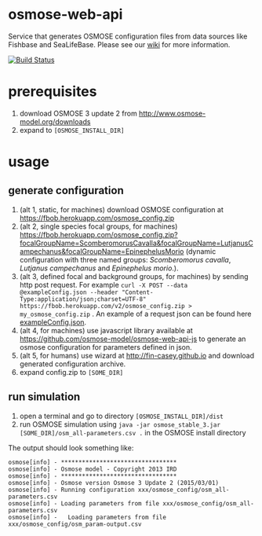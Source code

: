 # osmose-web-api
Service that generates OSMOSE configuration files from data sources like Fishbase and SeaLifeBase. Please see our [wiki](https://github.com/osmose-model/osmose-web-api/wiki) for more information. 


[![Build Status](https://travis-ci.org/osmose-model/osmose-web-api.png)](https://travis-ci.org/osmose-model/osmose-web-api)

# prerequisites
1. download OSMOSE 3 update 2 from http://www.osmose-model.org/downloads
1. expand to ```[OSMOSE_INSTALL_DIR]```

# usage

## generate configuration
1. (alt 1, static, for machines) download OSMOSE configuration at https://fbob.herokuapp.com/osmose_config.zip
1. (alt 2, single species focal groups, for machines) https://fbob.herokuapp.com/osmose_config.zip?focalGroupName=ScomberomorusCavalla&focalGroupName=LutjanusCampechanus&focalGroupName=EpinephelusMorio (dynamic configuration with three named groups: _Scomberomorus cavalla_, _Lutjanus campechanus_ and _Epinephelus morio_.).
1. (alt 3, defined focal and background groups, for machines) by sending http post request. For example ```curl -X POST --data @exampleConfig.json --header "Content-Type:application/json;charset=UTF-8" https://fbob.herokuapp.com/v2/osmose_config.zip > my_osmose_config.zip``` . An example of a request json can be found here [exampleConfig.json](https://raw.githubusercontent.com/osmose-model/osmose-web-api/master/src/test/resources/fr/ird/osmose/web/api/exampleConfig.json).
1. (alt 4, for machines) use javascript library available at https://github.com/osmose-model/osmose-web-api-js to generate an osmose configuration for parameters defined in json.
1. (alt 5, for humans) use wizard at http://fin-casey.github.io and download generated configuration archive.
1. expand config.zip to ```[SOME_DIR]```

## run simulation
1. open a terminal and go to directory ```[OSMOSE_INSTALL_DIR]/dist```
1. run OSMOSE simulation using ```java -jar osmose_stable_3.jar [SOME_DIR]/osm_all-parameters.csv .``` in the OSMOSE install directory

The output should look something like:

```
osmose[info] - *********************************
osmose[info] - Osmose model - Copyright 2013 IRD
osmose[info] - *********************************
osmose[info] - Osmose version Osmose 3 Update 2 (2015/03/01)
osmose[info] - Running configuration xxx/osmose_config/osm_all-parameters.csv
osmose[info] - Loading parameters from file xxx/osmose_config/osm_all-parameters.csv
osmose[info] -   Loading parameters from file xxx/osmose_config/osm_param-output.csv
```
